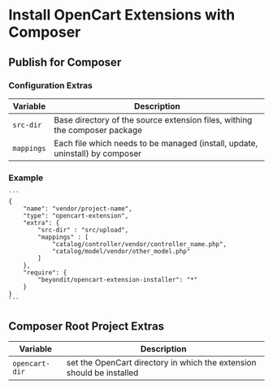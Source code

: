 # Install OpenCart Extensions with Composer

## Publish for Composer

### Configuration Extras

|Variable|Description|
|---|---|
|`src-dir`|Base directory of the source extension files, withing the composer package|
|`mappings`|Each file which needs to be managed (install, update, uninstall) by composer|

### Example

    ```
    {
        "name": "vendor/project-name",
        "type": "opencart-extension",
        "extra": {
            "src-dir" : "src/upload",
            "mappings" : [
                "catalog/controller/vendor/controller_name.php",
                "catalog/model/vendor/other_model.php"
            ]       
        },
        "require": {
            "beyondit/opencart-extension-installer": "*"
        }
    }
    ```

## Composer Root Project Extras

|Variable|Description|
|---|---|
|`opencart-dir`|set the OpenCart directory in which the extension should be installed|
